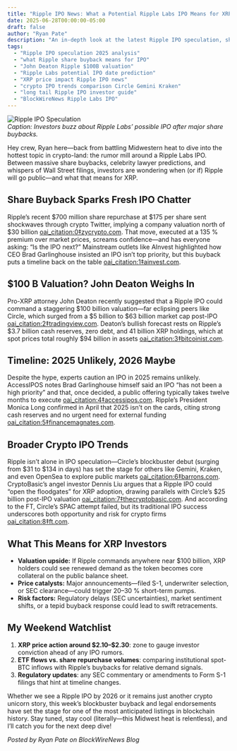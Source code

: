 ```yaml
---
title: "Ripple IPO News: What a Potential Ripple Labs IPO Means for XRP Investors"
date: 2025-06-28T00:00:00-05:00
draft: false
author: "Ryan Pate"
description: "An in-depth look at the latest Ripple IPO speculation, share buyback moves, and expert forecasts — and what a Ripple Labs IPO could mean for XRP prices and investors."
tags:
  - "Ripple IPO speculation 2025 analysis"
  - "what Ripple share buyback means for IPO"
  - "John Deaton Ripple $100B valuation"
  - "Ripple Labs potential IPO date prediction"
  - "XRP price impact Ripple IPO news"
  - "crypto IPO trends comparison Circle Gemini Kraken"
  - "long tail Ripple IPO investor guide"
  - "BlockWireNews Ripple Labs IPO"
---
```


![Ripple IPO Speculation](https://source.unsplash.com/1200x400/?ripple,stock)  
*Caption: Investors buzz about Ripple Labs’ possible IPO after major share buybacks.*

Hey crew, Ryan here—back from battling Midwestern heat to dive into the hottest topic in crypto-land: the rumor mill around a Ripple Labs IPO. Between massive share buybacks, celebrity lawyer predictions, and whispers of Wall Street filings, investors are wondering when (or if) Ripple will go public—and what that means for XRP.

## Share Buyback Sparks Fresh IPO Chatter  
Ripple’s recent \$700 million share repurchase at \$175 per share sent shockwaves through crypto Twitter, implying a company valuation north of \$30 billion  [oai_citation:0‡zycrypto.com](https://zycrypto.com/speculation-around-ripple-ipo-skyrockets-heres-what-this-means-for-xrp/?utm_source=chatgpt.com). That move, executed at a 135 % premium over market prices, screams confidence—and has everyone asking: “Is the IPO next?” Mainstream outlets like AInvest highlighted how CEO Brad Garlinghouse insisted an IPO isn’t top priority, but this buyback puts a timeline back on the table  [oai_citation:1‡ainvest.com](https://www.ainvest.com/news/xrp-news-today-ripple-announces-700-million-buyback-sparking-ipo-speculation-2506/?utm_source=chatgpt.com).

## $100 B Valuation? John Deaton Weighs In  
Pro-XRP attorney John Deaton recently suggested that a Ripple IPO could command a staggering \$100 billion valuation—far eclipsing peers like Circle, which surged from a \$5 billion to \$63 billion market cap post-IPO  [oai_citation:2‡tradingview.com](https://www.tradingview.com/news/newsbtc%3Aaf4b76dc5094b%3A0-deaton-says-ripple-ipo-could-trigger-100b-valuation-how-high-will-the-xrp-price-be/?utm_source=chatgpt.com). Deaton’s bullish forecast rests on Ripple’s \$3.7 billion cash reserves, zero debt, and 41 billion XRP holdings, which at spot prices total roughly \$94 billion in assets  [oai_citation:3‡bitcoinist.com](https://bitcoinist.com/ripple-ipo-deaton-100-billion-valuation/?utm_source=chatgpt.com).

## Timeline: 2025 Unlikely, 2026 Maybe  
Despite the hype, experts caution an IPO in 2025 remains unlikely. AccessIPOS notes Brad Garlinghouse himself said an IPO “has not been a high priority” and that, once decided, a public offering typically takes twelve months to execute  [oai_citation:4‡accessipos.com](https://accessipos.com/ripple-ipo-stock/?utm_source=chatgpt.com). Ripple’s President Monica Long confirmed in April that 2025 isn’t on the cards, citing strong cash reserves and no urgent need for external funding  [oai_citation:5‡financemagnates.com](https://www.financemagnates.com/trending/xrp-trades-in-range-ripple-president-confirms-it-will-not-go-public-in-2025/?utm_source=chatgpt.com).

## Broader Crypto IPO Trends  
Ripple isn’t alone in IPO speculation—Circle’s blockbuster debut (surging from \$31 to \$134 in days) has set the stage for others like Gemini, Kraken, and even OpenSea to explore public markets  [oai_citation:6‡barrons.com](https://www.barrons.com/articles/circle-stock-crypto-ipo-gemini-ripple-kraken-trump-6712ba41?utm_source=chatgpt.com). CryptoBasic’s angel investor Dennis Liu argues that a Ripple IPO could “open the floodgates” for XRP adoption, drawing parallels with Circle’s \$25 billion post-IPO valuation  [oai_citation:7‡thecryptobasic.com](https://thecryptobasic.com/2025/06/16/angel-investor-says-ripple-ipo-could-open-the-floodgates-for-xrp-as-circle-hits-25b-post-ipo-valuation/?utm_source=chatgpt.com). And according to the FT, Circle’s SPAC attempt failed, but its traditional IPO success underscores both opportunity and risk for crypto firms  [oai_citation:8‡ft.com](https://www.ft.com/content/269a9260-7445-4b44-9b84-82dcdfc3c92e?utm_source=chatgpt.com).

## What This Means for XRP Investors  
- **Valuation upside:** If Ripple commands anywhere near \$100 billion, XRP holders could see renewed demand as the token becomes core collateral on the public balance sheet.  
- **Price catalysts:** Major announcements—filed S-1, underwriter selection, or SEC clearance—could trigger 20–30 % short-term pumps.  
- **Risk factors:** Regulatory delays (SEC uncertainties), market sentiment shifts, or a tepid buyback response could lead to swift retracements.

## My Weekend Watchlist  
1. **XRP price action around \$2.10–\$2.30**: zone to gauge investor conviction ahead of any IPO rumors.  
2. **ETF flows vs. share repurchase volumes**: comparing institutional spot-BTC inflows with Ripple’s buybacks for relative demand signals.  
3. **Regulatory updates**: any SEC commentary or amendments to Form S-1 filings that hint at timeline changes.

Whether we see a Ripple IPO by 2026 or it remains just another crypto unicorn story, this week’s blockbuster buyback and legal endorsements have set the stage for one of the most anticipated listings in blockchain history. Stay tuned, stay cool (literally—this Midwest heat is relentless), and I’ll catch you for the next deep dive!  

*Posted by Ryan Pate on BlockWireNews Blog*  